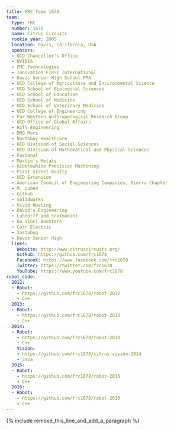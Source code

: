 ```yaml
---
title: FRC Team 1678
team:
  type: FRC
  number: 1678
  name: Citrus Circuits
  rookie_year: 2005
  location: Davis, California, USA
  sponsors:
  - UCD Chancellor's Office
  - NVIDIA
  - FMC Technologies
  - Innovation FIRST International
  - Davis Senior High School PTA
  - UCD College of Agriculture and Environmental Science
  - UCD School of Biological Sciences
  - UCD School of Education
  - UCD School of Medicine
  - UCD School of Veterinary Medicine
  - UCD College of Engineering
  - Far Western Anthropological Research Group
  - UCD Office of Global Affairs
  - Hill Engineering
  - DMG Mori
  - Northbay Healthcare
  - UCD Division of Social Sciences
  - UCD Division of Mathematical and Physical Sciences
  - Fastenal
  - Martin's Metals
  - Kibblewhite Precision Machining
  - First Street Realty
  - UCD Extension
  - American Council of Engineering Companies, Sierra Chapter
  - M. Cubed
  - Github
  - Solidworks
  - Vivid Hosting
  - David's Engineering
  - Luhdorff and Scalmanini
  - Da Vinci Boosters
  - Carr Electric
  - Instabug
  - Davis Senior High
  links:
    Website: http://www.citruscircuits.org/
    GitHub: https://github.com/frc1678
    Facebook: https://www.facebook.com/frc1678
    Twitter: https://twitter.com/frc1678
    YouTube: https://www.youtube.com/frc1678
robot_code:
  2012:
  - Robot:
    - https://github.com/frc1678/robot-2012
    - C++
  2013:
  - Robot:
    - https://github.com/frc1678/robot-2013
    - C++
  2014:
  - Robot:
    - https://github.com/frc1678/robot-2014
    - C++
    Vision:
    - https://github.com/frc1678/citrus-vision-2014
    - Java
  2015:
  - Robot:
    - https://github.com/frc1678/robot-2015
    - C++
  2016:
  - Robot:
    - https://github.com/frc1678/robot-2016
    - C++
---
```


{% include remove_this_line_and_add_a_paragraph %}